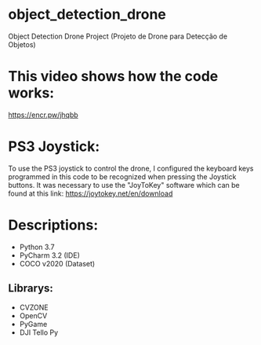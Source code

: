 # object_detection_drone
 Object Detection Drone Project (Projeto de Drone para Detecção de Objetos)

# This video shows how the code works:
https://encr.pw/jhqbb

# PS3 Joystick:
To use the PS3 joystick to control the drone, I configured the keyboard keys programmed in
this code to be recognized when pressing the Joystick buttons. It was necessary to use the 
"JoyToKey" software which can be found at this link:
https://joytokey.net/en/download

# Descriptions:

- Python 3.7
- PyCharm 3.2 (IDE)
- COCO v2020 (Dataset)

## Librarys:
- CVZONE
- OpenCV
- PyGame
- DJI Tello Py